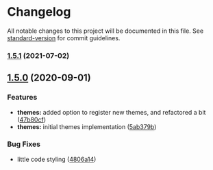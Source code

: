 # Changelog

All notable changes to this project will be documented in this file. See [standard-version](https://github.com/conventional-changelog/standard-version) for commit guidelines.

### [1.5.1](https://github.com/nombrekeff/cli-badges/compare/v1.5.0...v1.5.1) (2021-07-02)

## [1.5.0](https://github.com/nombrekeff/cli-badges/compare/v1.4.0...v1.5.0) (2020-09-01)

### Features

- **themes:** added option to register new themes, and refactored a bit ([47b80cf](https://github.com/nombrekeff/cli-badges/commit/47b80cffc728cb11cbe6aea61d08054082e301d6))
- **themes:** initial themes implementation ([5ab379b](https://github.com/nombrekeff/cli-badges/commit/5ab379ba51fd78e00c326b087b17ee86ef1a73b9))

### Bug Fixes

- little code styling ([4806a14](https://github.com/nombrekeff/cli-badges/commit/4806a1434448c2d7a92c7bfd33e26dc64be8641f))
